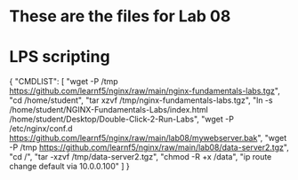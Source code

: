 # These are the files for Lab 08

# LPS scripting

{
  "CMDLIST": [
    "wget -P /tmp https://github.com/learnf5/nginx/raw/main/nginx-fundamentals-labs.tgz",
    "cd /home/student",
    "tar xzvf /tmp/nginx-fundamentals-labs.tgz",
    "ln -s /home/student/NGINX-Fundamentals-Labs/index.html /home/student/Desktop/Double-Click-2-Run-Labs",
    "wget -P /etc/nginx/conf.d https://github.com/learnf5/nginx/raw/main/lab08/mywebserver.bak",
    "wget -P /tmp https://github.com/learnf5/nginx/raw/main/lab08/data-server2.tgz",
    "cd /",
    "tar -xzvf /tmp/data-server2.tgz",
    "chmod -R +x /data",
    "ip route change default via 10.0.0.100"
  ]
}
